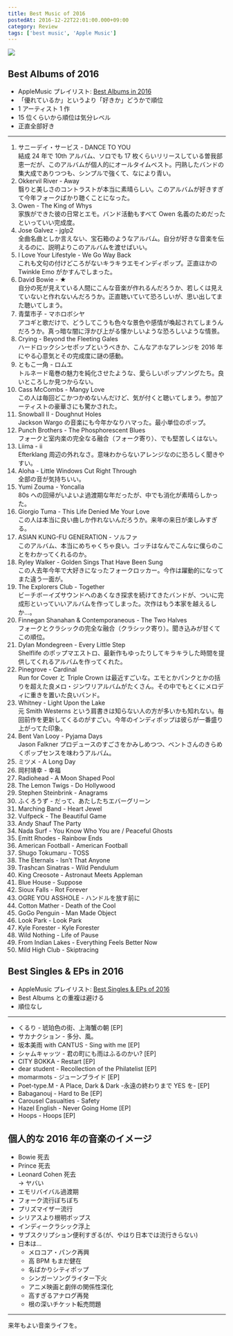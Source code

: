 ```yaml
---
title: Best Music of 2016
postedAt: 2016-12-22T22:01:00.000+09:00
category: Review
tags: ['best music', 'Apple Music']
---
```


![](/images/154804269994_0.png)

## Best Albums of 2016

- AppleMusic プレイリスト: [Best Albums in 2016](https://itunes.apple.com/jp/playlist/best-albums-of-2016/idpl.53fe4ca4eae043979b6bc2ece19ec26a)
- 「優れているか」というより「好きか」どうかで順位
- 1 アーティスト 1 作
- 15 位くらいから順位は気分レベル
- 正直全部好き

---

1. サニーデイ・サービス - DANCE TO YOU  
   結成 24 年で 10th アルバム、ソロでも 17 枚くらいリリースしている曽我部恵一だが、このアルバムが個人的にオールタイムベスト。円熟したバンドの集大成でありつつも、シンプルで強くて、なにより青い。
2. Okkervil River - Away  
   翳りと美しさのコントラストが本当に素晴らしい。このアルバムが好きすぎて今年フォークばかり聴くことになった。
3. Owen - The King of Whys  
   家族ができた彼の日常とエモ。バンド活動もすべて Owen 名義のためだったといっていい完成度。
4. Jose Galvez - jglp2  
   全曲名曲としか言えない、宝石箱のようなアルバム。自分が好きな音楽を伝えるのに、説明よりこのアルバムを渡せばいい。
5. I Love Your Lifestyle - We Go Way Back  
   これも文句の付けどころがないキラキラエモインディポップ。正直ほかの Twinkle Emo がかすんでしまった。
6. David Bowie - ★  
   自分の死が見えている人間にこんな音楽が作れるんだろうか、若しくは見えていないと作れないんだろうか。正直聴いていて恐ろしいが、思い出してまた聴いてしまう。
7. 青葉市子 - マホロボシヤ  
   アコギと歌だけで、どうしてこうも色々な景色や感情が喚起されてしまうんだろうか。真っ暗な闇に浮かび上がる懐かしいような恐ろしいような情景。
8. Crying - Beyond the Fleeting Gales  
   ハードロックシンセポップというべきか、こんなアホなアレンジを 2016 年にやる心意気とその完成度に謎の感動。
9. ともこ一角 - ロムエ  
   トルネード竜巻の魅力を純化させたような、愛らしいポップソングたち。良いところしか見つからない。
10. Cass McCombs - Mangy Love  
    この人は毎回どこかつかめないんだけど、気が付くと聴いてしまう。参加アーティストの豪華さにも驚かされた。
11. Snowball II - Doughnut Holes  
    Jackson Wargo の音楽にも今年かなりハマった。最小単位のポップ。
12. Punch Brothers - The Phosphorescent Blues  
    フォークと室内楽の完全なる融合（フォーク寄り）、でも堅苦しくはない。
13. Liima - ii  
    Efterklang 周辺の外れなさ。意味わからないアレンジなのに恐ろしく聞きやすい。
14. Aloha - Little Windows Cut Right Through  
    全部の音が気持ちいい。
15. Yumi Zouma - Yoncalla  
    80s への回帰がいよいよ過渡期な年だったが、中でも消化が素晴らしかった。
16. Giorgio Tuma - This Life Denied Me Your Love  
    この人は本当に良い曲しか作れないんだろうか。来年の来日が楽しみすぎる。
17. ASIAN KUNG-FU GENERATION - ソルファ  
    このアルバム、本当にめちゃくちゃ良い。ゴッチはなんでこんなに僕らのことをわかってくれるのか。
18. Ryley Walker - Golden Sings That Have Been Sung  
    この人去年今年で大好きになったフォークロッカー。今作は躍動的になってまた違う一面が。
19. The Explorers Club - Together  
    ビーチボーイズサウンドへのあくなき探求を続けてきたバンドが、ついに完成形といっていいアルバムを作ってしまった。次作はもう本家を越えるしか…。
20. Finnegan Shanahan & Contemporaneous - The Two Halves  
    フォークとクラシックの完全な融合（クラシック寄り）。聞き込みが甘くてこの順位。
21. Dylan Mondegreen - Every Little Step  
    Shelflife のポップマエストロ、最新作もゆったりしてキラキラした時間を提供してくれるアルバムを作ってくれた。
22. Pinegrove - Cardinal  
    Run for Cover と Triple Crown は最近すごいな。エモとかパンクとかの括りを超えた良メロ・ジンワリアルバムがたくさん。その中でもとくにメロディに重きを置いた良いバンド。
23. Whitney - Light Upon the Lake  
    元 Smith Westerns という肩書きは知らない人の方が多いかも知れない。毎回前作を更新してくるのがすごい。今年のインディポップは彼らが一番盛り上がってた印象。
24. Bent Van Looy - Pyjama Days  
    Jason Falkner プロデュースのすごさをかみしめつつ、ベントさんのきらめくポップセンスを味わうアルバム。
25. ミツメ - A Long Day
26. 岡村靖幸 - 幸福
27. Radiohead - A Moon Shaped Pool
28. The Lemon Twigs - Do Hollywood
29. Stephen Steinbrink - Anagrams
30. ふくろうず - だって、あたしたちエバーグリーン
31. Marching Band - Heart Jewel
32. Vulfpeck - The Beautiful Game
33. Andy Shauf The Party
34. Nada Surf - You Know Who You are / Peaceful Ghosts
35. Emitt Rhodes - Rainbow Ends
36. American Football - American Football
37. Shugo Tokumaru - TOSS
38. The Eternals - Isn’t That Anyone
39. Trashcan Sinatras - Wild Pendulum
40. King Creosote - Astronaut Meets Appleman
41. Blue House - Suppose
42. Sioux Falls - Rot Forever
43. OGRE YOU ASSHOLE - ハンドルを放す前に
44. Cotton Mather - Death of the Cool
45. GoGo Penguin - Man Made Object
46. Look Park - Look Park
47. Kyle Forester - Kyle Forester
48. Wild Nothing - Life of Pause
49. From Indian Lakes - Everything Feels Better Now
50. Mild High Club - Skiptracing

## Best Singles & EPs in 2016

- AppleMusic プレイリスト: [Best Singles & EPs of 2016](https://itunes.apple.com/jp/playlist/best-singles-eps-of-2016/idpl.3446dd1f72f444bd88f159dd907305bf)
- Best Albums との重複は避ける
- 順位なし

---

- くるり - 琥珀色の街、上海蟹の朝 \[EP\]
- サカナクション - 多分、風。
- 坂本美雨 with CANTUS - Sing with me \[EP\]
- シャムキャッツ - 君の町にも雨はふるのかい? \[EP\]
- CITY BOKKA - Restart \[EP\]
- dear student - Recollection of the Philatelist \[EP\]
- momarmots - ジューンブライド \[EP\]
- Poet-type.M - A Place, Dark & Dark -永遠の終わりまで YES を- \[EP\]
- Babaganouj - Hard to Be \[EP\]
- Carousel Casualties - Safety
- Hazel English - Never Going Home \[EP\]
- Hoops - Hoops \[EP\]

## 個人的な 2016 年の音楽のイメージ

- Bowie 死去
- Prince 死去
- Leonard Cohen 死去  
  → ヤバい
- エモリバイバル過渡期
- フォーク流行ぼちぼち
- プリズマイザー流行
- シリアスより根明ポップス
- インディークラシック浮上
- サブスクリプション便利すぎる(が、やはり日本では流行きらない)
- 日本は…
  - メロコア・パンク再興
  - 高 BPM もまだ健在
  - 名ばかりシティポップ
  - シンガーソングライター下火
  - アニメ映画と劇伴の関係性深化
  - 高すぎるアナログ再発
  - 根の深いチケット転売問題

---

来年もよい音楽ライフを。
